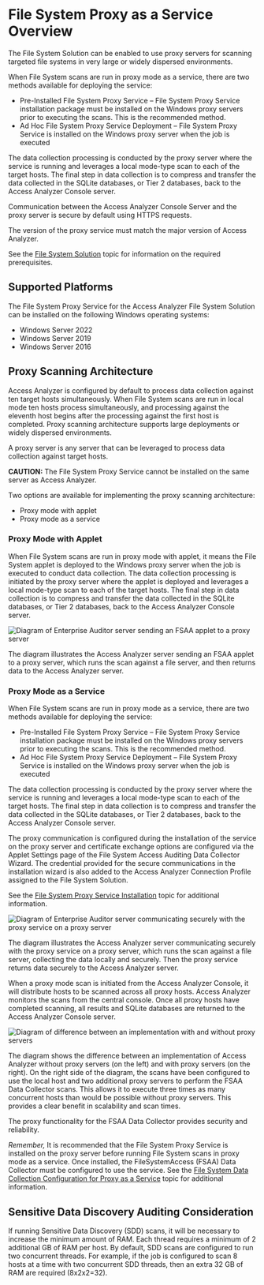 # File System Proxy as a Service Overview

The File System Solution can be enabled to use proxy servers for scanning targeted file systems in
very large or widely dispersed environments.

When File System scans are run in proxy mode as a service, there are two methods available for
deploying the service:

- Pre-Installed File System Proxy Service – File System Proxy Service installation package must be
  installed on the Windows proxy servers prior to executing the scans. This is the recommended
  method.
- Ad Hoc File System Proxy Service Deployment – File System Proxy Service is installed on the
  Windows proxy server when the job is executed

The data collection processing is conducted by the proxy server where the service is running and
leverages a local mode-type scan to each of the target hosts. The final step in data collection is
to compress and transfer the data collected in the SQLite databases, or Tier 2 databases, back to
the Access Analyzer Console server.

Communication between the Access Analyzer Console Server and the proxy server is secure by default
using HTTPS requests.

The version of the proxy service must match the major version of Access Analyzer.

See the [File System Solution](/docs/accessanalyzer/12.0/getting-started/system-requirements/solutions/filesystem.md) topic for information on
the required prerequisites.

## Supported Platforms

The File System Proxy Service for the Access Analyzer File System Solution can be installed on the
following Windows operating systems:

- Windows Server 2022
- Windows Server 2019
- Windows Server 2016

## Proxy Scanning Architecture

Access Analyzer is configured by default to process data collection against ten target hosts
simultaneously. When File System scans are run in local mode ten hosts process simultaneously, and
processing against the eleventh host begins after the processing against the first host is
completed. Proxy scanning architecture supports large deployments or widely dispersed environments.

A proxy server is any server that can be leveraged to process data collection against target hosts.

**CAUTION:** The File System Proxy Service cannot be installed on the same server as Access
Analyzer.

Two options are available for implementing the proxy scanning architecture:

- Proxy mode with applet
- Proxy mode as a service

### Proxy Mode with Applet

When File System scans are run in proxy mode with applet, it means the File System applet is
deployed to the Windows proxy server when the job is executed to conduct data collection. The data
collection processing is initiated by the proxy server where the applet is deployed and leverages a
local mode-type scan to each of the target hosts. The final step in data collection is to compress
and transfer the data collected in the SQLite databases, or Tier 2 databases, back to the Access
Analyzer Console server.

![Diagram of Enterprise Auditor server sending an FSAA applet to a proxy server](/img/product_docs/accessanalyzer/install/filesystemproxy/proxymodewithapplet.webp)

The diagram illustrates the Access Analyzer server sending an FSAA applet to a proxy server, which
runs the scan against a file server, and then returns data to the Access Analyzer server.

### Proxy Mode as a Service

When File System scans are run in proxy mode as a service, there are two methods available for
deploying the service:

- Pre-Installed File System Proxy Service – File System Proxy Service installation package must be
  installed on the Windows proxy servers prior to executing the scans. This is the recommended
  method.
- Ad Hoc File System Proxy Service Deployment – File System Proxy Service is installed on the
  Windows proxy server when the job is executed

The data collection processing is conducted by the proxy server where the service is running and
leverages a local mode-type scan to each of the target hosts. The final step in data collection is
to compress and transfer the data collected in the SQLite databases, or Tier 2 databases, back to
the Access Analyzer Console server.

The proxy communication is configured during the installation of the service on the proxy server and
certificate exchange options are configured via the Applet Settings page of the File System Access
Auditing Data Collector Wizard. The credential provided for the secure communications in the
installation wizard is also added to the Access Analyzer Connection Profile assigned to the File
System Solution.

See the [File System Proxy Service Installation](/docs/accessanalyzer/12.0/getting-started/installation/filesystem-proxy/wizard.md) topic for additional information.

![Diagram of Enterprise Auditor server communicating securely with the proxy service on a proxy server](/img/product_docs/accessanalyzer/install/filesystemproxy/proxymodeasservicewithsecurerpc.webp)

The diagram illustrates the Access Analyzer server communicating securely with the proxy service on
a proxy server, which runs the scan against a file server, collecting the data locally and securely.
Then the proxy service returns data securely to the Access Analyzer server.

When a proxy mode scan is initiated from the Access Analyzer Console, it will distribute hosts to be
scanned across all proxy hosts. Access Analyzer monitors the scans from the central console. Once
all proxy hosts have completed scanning, all results and SQLite databases are returned to the Access
Analyzer Console server.

![Diagram of difference between an implementation with and without proxy servers](/img/product_docs/accessanalyzer/install/filesystemproxy/fsaaproxyarchitecture.webp)

The diagram shows the difference between an implementation of Access Analyzer without proxy servers
(on the left) and with proxy servers (on the right). On the right side of the diagram, the scans
have been configured to use the local host and two additional proxy servers to perform the FSAA Data
Collector scans. This allows it to execute three times as many concurrent hosts than would be
possible without proxy servers. This provides a clear benefit in scalability and scan times.

The proxy functionality for the FSAA Data Collector provides security and reliability.

_Remember,_ It is recommended that the File System Proxy Service is installed on the proxy server
before running File System scans in proxy mode as a service. Once installed, the FileSystemAccess
(FSAA) Data Collector must be configured to use the service. See the
[File System Data Collection Configuration for Proxy as a Service](/docs/accessanalyzer/12.0/getting-started/installation/filesystem-proxy/configure-data-collector.md) topic
for additional information.

## Sensitive Data Discovery Auditing Consideration

If running Sensitive Data Discovery (SDD) scans, it will be necessary to increase the minimum amount
of RAM. Each thread requires a minimum of 2 additional GB of RAM per host. By default, SDD scans are
configured to run two concurrent threads. For example, if the job is configured to scan 8 hosts at a
time with two concurrent SDD threads, then an extra 32 GB of RAM are required (8x2x2=32).
